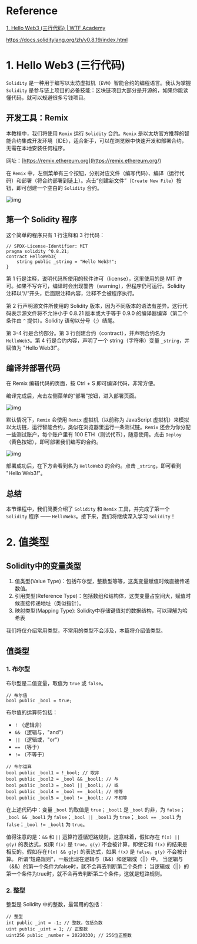 # Reference

[1. Hello Web3 (三行代码) | WTF Academy](https://www.wtf.academy/docs/solidity-101/HelloWeb3/)

https://docs.soliditylang.org/zh/v0.8.19/index.html

# 1. Hello Web3 (三行代码)

`Solidity` 是一种用于编写以太坊虚拟机（`EVM`）智能合约的编程语言。我认为掌握 `Solidity` 是参与链上项目的必备技能：区块链项目大部分是开源的，如果你能读懂代码，就可以规避很多亏钱项目。

## 开发工具：Remix

本教程中，我们将使用 `Remix` 运行 `Solidity` 合约。`Remix` 是以太坊官方推荐的智能合约集成开发环境（IDE），适合新手，可以在浏览器中快速开发和部署合约，无需在本地安装任何程序。

网址：[https://remix.ethereum.org](https://remix.ethereum.org/)

在 `Remix` 中，左侧菜单有三个按钮，分别对应文件（编写代码）、编译（运行代码）和部署（将合约部署到链上）。点击“创建新文件”（`Create New File`）按钮，即可创建一个空白的 `Solidity` 合约。

![img](http://www.kdocs.cn/api/v3/office/copy/RmRKNHpyazc1MXMvUkdGQjhEd3JPSWlKVlBJNFB1R0dwaGRla01UQzhoUjAzZThzcUtBQXliYm8vZ3c5b3g5ODRBWnFpT094OGZIak9QNERRbjFhQjZidmdqVXFtMXU5MkFwV3BkUVdFaG5JWFQwTHI5eElqL0E2Tlh6amlOZTlDMTVoTzV3Zi83SGprUU1CZlI1dHpQcW0wVVJxdC82YUxLYVpaVWtQKzlUSm1QUmlzSmU2TjV5Q2dMZzdTNVZxZ0FHZGU2NTRNN3ZLbzYrUlZmOFpoZ1RubGZSY3dTNXU4YTVwQ3RKd25oS1dwNzhmNGZuYmk5L3BlK1Q2SUkrNFIxNnAvNG53eHBVPQ==/attach/object/ZXTZPBY3ABAEY?)

## 第一个 Solidity 程序

这个简单的程序只有 1 行注释和 3 行代码：

```solidity
// SPDX-License-Identifier: MIT
pragma solidity ^0.8.21;
contract HelloWeb3{
    string public _string = "Hello Web3!";
}
```

第 1 行是注释，说明代码所使用的软件许可（license），这里使用的是 MIT 许可。如果不写许可，编译时会出现警告（warning），但程序仍可运行。Solidity 注释以“//”开头，后面跟注释内容，注释不会被程序执行。

第 2 行声明源文件所使用的 Solidity 版本，因为不同版本的语法有差异。这行代码表示源文件将不允许小于 0.8.21 版本或大于等于 0.9.0 的编译器编译（第二个条件由 `^` 提供）。Solidity 语句以分号（;）结尾。

第 3-4 行是合约部分。第 3 行创建合约（contract），并声明合约名为 `HelloWeb3`。第 4 行是合约内容，声明了一个 string（字符串）变量 `_string`，并赋值为 "Hello Web3!"。

## 编译并部署代码

在 Remix 编辑代码的页面，按 Ctrl + S 即可编译代码，非常方便。

编译完成后，点击左侧菜单的“部署”按钮，进入部署页面。

![img](http://www.kdocs.cn/api/v3/office/copy/RmRKNHpyazc1MXMvUkdGQjhEd3JPSWlKVlBJNFB1R0dwaGRla01UQzhoUjAzZThzcUtBQXliYm8vZ3c5b3g5ODRBWnFpT094OGZIak9QNERRbjFhQjZidmdqVXFtMXU5MkFwV3BkUVdFaG5JWFQwTHI5eElqL0E2Tlh6amlOZTlDMTVoTzV3Zi83SGprUU1CZlI1dHpQcW0wVVJxdC82YUxLYVpaVWtQKzlUSm1QUmlzSmU2TjV5Q2dMZzdTNVZxZ0FHZGU2NTRNN3ZLbzYrUlZmOFpoZ1RubGZSY3dTNXU4YTVwQ3RKd25oS1dwNzhmNGZuYmk5L3BlK1Q2SUkrNFIxNnAvNG53eHBVPQ==/attach/object/QU7JVBY3AAQAK?)

默认情况下，`Remix` 会使用 `Remix` 虚拟机（以前称为 JavaScript 虚拟机）来模拟以太坊链，运行智能合约，类似在浏览器里运行一条测试链。`Remix` 还会为你分配一些测试账户，每个账户里有 100 ETH（测试代币），随意使用。点击 `Deploy`（黄色按钮），即可部署我们编写的合约。

![img](http://www.kdocs.cn/api/v3/office/copy/RmRKNHpyazc1MXMvUkdGQjhEd3JPSWlKVlBJNFB1R0dwaGRla01UQzhoUjAzZThzcUtBQXliYm8vZ3c5b3g5ODRBWnFpT094OGZIak9QNERRbjFhQjZidmdqVXFtMXU5MkFwV3BkUVdFaG5JWFQwTHI5eElqL0E2Tlh6amlOZTlDMTVoTzV3Zi83SGprUU1CZlI1dHpQcW0wVVJxdC82YUxLYVpaVWtQKzlUSm1QUmlzSmU2TjV5Q2dMZzdTNVZxZ0FHZGU2NTRNN3ZLbzYrUlZmOFpoZ1RubGZSY3dTNXU4YTVwQ3RKd25oS1dwNzhmNGZuYmk5L3BlK1Q2SUkrNFIxNnAvNG53eHBVPQ==/attach/object/ONZJVBY3AAAG2?)

部署成功后，在下方会看到名为 `HelloWeb3` 的合约。点击 `_string`，即可看到 "Hello Web3!"。

## 总结

本节课程中，我们简要介绍了 `Solidity` 和 `Remix` 工具，并完成了第一个 `Solidity` 程序 —— `HelloWeb3`。接下来，我们将继续深入学习 `Solidity`！

# 2. 值类型

## Solidity中的变量类型

1. 值类型(Value Type)：包括布尔型，整数型等等，这类变量赋值时候直接传递数值。
2. 引用类型(Reference Type)：包括数组和结构体，这类变量占空间大，赋值时候直接传递地址（类似指针）。
3. 映射类型(Mapping Type): Solidity中存储键值对的数据结构，可以理解为哈希表

我们将仅介绍常用类型，不常用的类型不会涉及，本篇将介绍值类型。

## 值类型

### 1. 布尔型

布尔型是二值变量，取值为 `true` 或 `false`。

```
// 布尔值
bool public _bool = true;
```

布尔值的运算符包括：

- `!` （逻辑非）
- `&&` （逻辑与，"and"）
- `||` （逻辑或，"or"）
- `==` （等于）
- `!=` （不等于）

```
// 布尔运算
bool public _bool1 = !_bool; // 取非
bool public _bool2 = _bool && _bool1; // 与
bool public _bool3 = _bool || _bool1; // 或
bool public _bool4 = _bool == _bool1; // 相等
bool public _bool5 = _bool != _bool1; // 不相等
```

在上述代码中：变量 `_bool` 的取值是 `true`；`_bool1` 是 `_bool` 的非，为 `false`；`_bool && _bool1` 为 `false`；`_bool || _bool1` 为 `true`；`_bool == _bool1` 为 `false`；`_bool != _bool1` 为 `true`。

值得注意的是：`&&` 和 `||` 运算符遵循短路规则，这意味着，假如存在 `f(x) || g(y)` 的表达式，如果 `f(x)` 是 `true`，`g(y)` 不会被计算，即使它和 `f(x)` 的结果是相反的。假如存在`f(x) && g(y)` 的表达式，如果 `f(x)` 是 `false`，`g(y)` 不会被计算。 所谓“短路规则”，一般出现在逻辑与（&&）和逻辑或（||）中。 当逻辑与（&&）的第一个条件为false时，就不会再去判断第二个条件； 当逻辑或（||）的第一个条件为true时，就不会再去判断第二个条件，这就是短路规则。

### 2. 整型

整型是 Solidity 中的整数，最常用的包括：

```
// 整型
int public _int = -1; // 整数，包括负数
uint public _uint = 1; // 正整数
uint256 public _number = 20220330; // 256位正整数
```